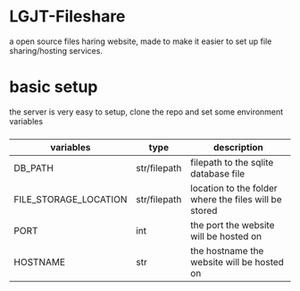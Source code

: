 # LGJT-Fileshare
a open source files haring website, made to make it easier to set up file sharing/hosting services.


# basic setup
the server is very easy to setup, clone the repo and set some environment variables


###
| variables             | type         | description                                           |
| --------------------- | ------------ | ----------------------------------------------------- |
| DB_PATH               | str/filepath | filepath to the sqlite database file                  |
| FILE_STORAGE_LOCATION | str/filepath | location to the folder where the files will be stored |
| PORT                  | int          | the port the website will be hosted on                |
| HOSTNAME              | str          | the hostname the website will be hosted on            |